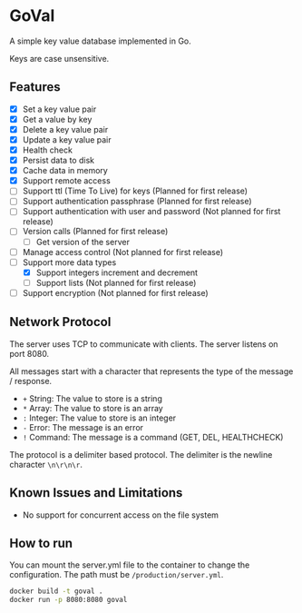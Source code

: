 # GoVal

A simple key value database implemented in Go.

Keys are case unsensitive.

## Features

- [x] Set a key value pair
- [x] Get a value by key
- [x] Delete a key value pair
- [x] Update a key value pair
- [x] Health check
- [x] Persist data to disk
- [x] Cache data in memory
- [x] Support remote access
- [ ] Support ttl (Time To Live) for keys (Planned for first release)
- [ ] Support authentication passphrase (Planned for first release)
- [ ] Support authentication with user and password (Not planned for first release)
- [ ] Version calls (Planned for first release)
  - [ ] Get version of the server
- [ ] Manage access control (Not planned for first release)
- [ ] Support more data types
  - [x] Support integers increment and decrement
  - [ ] Support lists (Not planned for first release)
- [ ] Support encryption (Not planned for first release)

## Network Protocol

The server uses TCP to communicate with clients. The server listens on port 8080.

All messages start with a character that represents the type of the message / response.

- `+` String: The value to store is a string
- `*` Array: The value to store is an array
- `:` Integer: The value to store is an integer
- `-` Error: The message is an error
- `!` Command: The message is a command (GET, DEL, HEALTHCHECK)

The protocol is a delimiter based protocol. The delimiter is the newline character `\n\r\n\r`.

## Known Issues and Limitations

- No support for concurrent access on the file system

## How to run

You can mount the server.yml file to the container to change the configuration. The path must be `/production/server.yml`.

```bash
docker build -t goval .
docker run -p 8080:8080 goval
```
